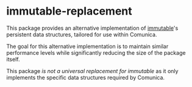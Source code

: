
# immutable-replacement

This package provides an alternative implementation of [immutable][1]'s
persistent data structures, tailored for use within Comunica.

The goal for this alternative implementation is to maintain similar performance
levels while significantly reducing the size of the package itself.

This package *is not a universal replacement for immutable* as it only
implements the specific data structures required by Comunica.

[1]: https://immutable-js.com

